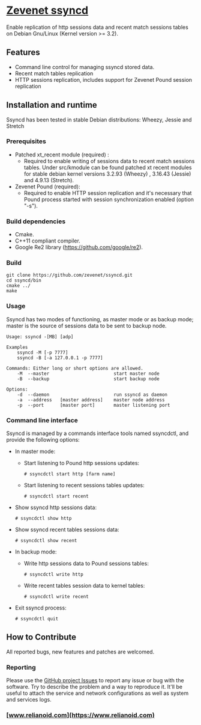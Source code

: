 # [Zevenet ssyncd](https://www.relianoid.com)
Enable replication of http sessions data and recent match sessions tables on Debian Gnu/Linux (Kernel version >= 3.2).

## Features
- Command line control for managing ssyncd stored data.
- Recent match tables replication
- HTTP sessions replication, includes support for Zevenet Pound session replication

## Installation and runtime
Ssyncd has been tested in stable Debian distributions: Wheezy, Jessie and Stretch

### Prerequisites
-  Patched xt_recent module (required) :
	- Required to enable writing of sessions data to recent match sessions tables. Under src/kmodule can be found patched xt recent modules
	 for stable debian kernel versions 3.2.93 (Wheezy) , 3.16.43 (Jessie) and 4.9.13 (Stretch).
-  Zevenet Pound (required):
	- Required to enable HTTP session replication and it's necessary that Pound process started with session synchronization enabled (option "-s").

### Build dependencies
- Cmake.
- C++11 compliant compiler.
- Google Re2 library (https://github.com/google/re2).

### Build 
```
git clone https://github.com/zevenet/ssyncd.git
cd ssyncd/bin
cmake ../
make
```

### Usage

Ssyncd has two modes of functioning, as master mode or as backup mode; master is the source of sessions data to be sent to backup node.
```
Usage: ssyncd -[MB] [adp]
    
Examples
    ssyncd -M [-p 7777]
    ssyncd -B [-a 127.0.0.1 -p 7777]

Commands: Either long or short options are allowed.
    -M  --master                        start master node
    -B  --backup                        start backup node

Options:
    -d  --daemon                        run ssyncd as daemon
    -a  --address   [master address]    master node address
    -p  --port      [master port]       master listening port
```
### Command line interface
Ssyncd is managed by a commands interface tools named ssyncdctl, and provide the following options:

- In master mode:
    - Start listening to Pound http sessions updates:

        ```# ssyncdctl start http [farm name]```
    - Start listening to recent sessions tables updates:

        ```# ssyncdctl start recent```

- Show ssyncd http sessions data:

    ```# ssyncdctl show http ```

- Show ssyncd recent tables sessions data:

    ```# ssyncdctl show recent ```

- In backup mode:
    - Write http sessions data to Pound sessions tables:

        ```	# ssyncdctl write http ```
	- Write recent tables session data to kernel tables:

		```# ssyncdctl write recent```

- Exit ssyncd process:

    ```# ssyncdctl quit```

## How to Contribute
All reported bugs, new features and patches are welcomed.

### Reporting
Please use the [GitHub project Issues](https://github.com/zevenet/ssyncd/issues) to report any issue or bug with the software. Try to describe the problem and a way to reproduce it. It'll be useful to attach the service and network configurations as well as system and services logs.


### [www.relianoid.com](https://www.relianoid.com)

